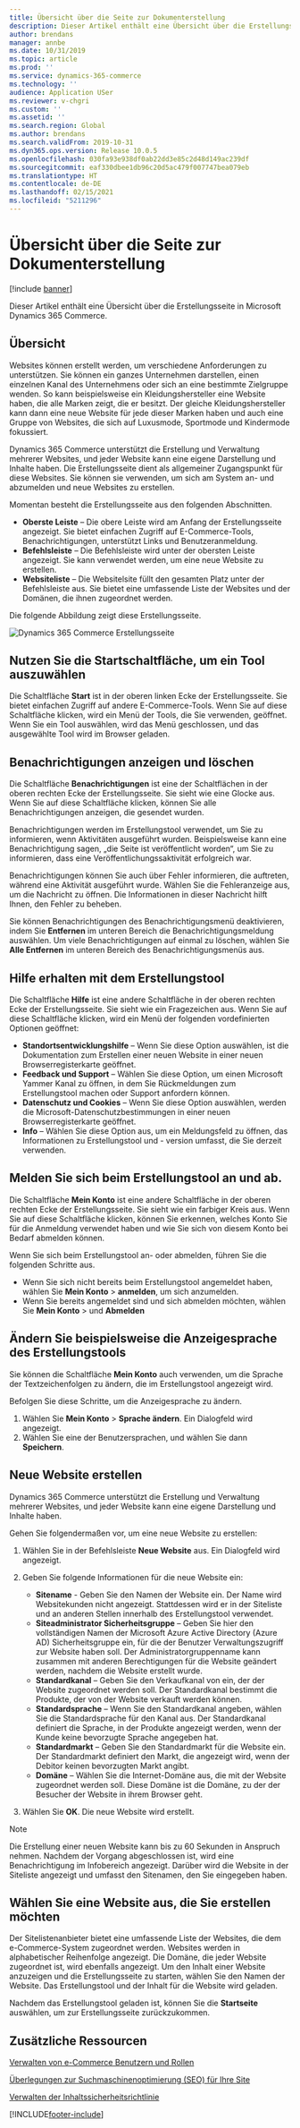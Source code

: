 ```yaml
---
title: Übersicht über die Seite zur Dokumenterstellung
description: Dieser Artikel enthält eine Übersicht über die Erstellungsseite in Microsoft Dynamics 365 Commerce.
author: brendans
manager: annbe
ms.date: 10/31/2019
ms.topic: article
ms.prod: ''
ms.service: dynamics-365-commerce
ms.technology: ''
audience: Application USer
ms.reviewer: v-chgri
ms.custom: ''
ms.assetid: ''
ms.search.region: Global
ms.author: brendans
ms.search.validFrom: 2019-10-31
ms.dyn365.ops.version: Release 10.0.5
ms.openlocfilehash: 030fa93e938df0ab22dd3e85c2d48d149ac239df
ms.sourcegitcommit: eaf330dbee1db96c20d5ac479f007747bea079eb
ms.translationtype: HT
ms.contentlocale: de-DE
ms.lasthandoff: 02/15/2021
ms.locfileid: "5211296"
---
```

# <a name="authoring-page-overview"></a>Übersicht über die Seite zur Dokumenterstellung

  
 [!include [banner](includes/banner.md)]

Dieser Artikel enthält eine Übersicht über die Erstellungsseite in Microsoft Dynamics 365 Commerce.

## <a name="overview"></a>Übersicht

Websites können erstellt werden, um verschiedene Anforderungen zu unterstützen. Sie können ein ganzes Unternehmen darstellen, einen einzelnen Kanal des Unternehmens oder sich an eine bestimmte Zielgruppe wenden. So kann beispielsweise ein Kleidungshersteller eine Website haben, die alle Marken zeigt, die er besitzt. Der gleiche Kleidungshersteller kann dann eine neue Website für jede dieser Marken haben und auch eine Gruppe von Websites, die sich auf Luxusmode, Sportmode und Kindermode fokussiert.

Dynamics 365 Commerce unterstützt die Erstellung und Verwaltung mehrerer Websites, und jeder Website kann eine eigene Darstellung und Inhalte haben. Die Erstellungsseite dient als allgemeiner Zugangspunkt für diese Websites. Sie können sie verwenden, um sich am System an- und abzumelden und neue Websites zu erstellen.

Momentan besteht die Erstellungsseite aus den folgenden Abschnitten.

- **Oberste Leiste** – Die obere Leiste wird am Anfang der Erstellungsseite angezeigt. Sie bietet einfachen Zugriff auf E-Commerce-Tools, Benachrichtigungen, unterstützt Links und Benutzeranmeldung.
- **Befehlsleiste** – Die Befehlsleiste wird unter der obersten Leiste angezeigt. Sie kann verwendet werden, um eine neue Website zu erstellen.
- **Websiteliste** – Die Websitelsite füllt den gesamten Platz unter der Befehlsleiste aus. Sie bietet eine umfassende Liste der Websites und der Domänen, die ihnen zugeordnet werden.

Die folgende Abbildung zeigt diese Erstellungsseite.

![Dynamics 365 Commerce Erstellungsseite](../commerce/media/authoring_tools_01.png)

## <a name="use-the-home-button-to-select-a-tool"></a>Nutzen Sie die Startschaltfläche, um ein Tool auszuwählen

Die Schaltfläche **Start** ist in der oberen linken Ecke der Erstellungsseite. Sie bietet einfachen Zugriff auf andere E-Commerce-Tools. Wenn Sie auf diese Schaltfläche klicken, wird ein Menü der Tools, die Sie verwenden, geöffnet. Wenn Sie ein Tool auswählen, wird das Menü geschlossen, und das ausgewählte Tool wird im Browser geladen.

## <a name="view-and-clear-notifications"></a>Benachrichtigungen anzeigen und löschen

Die Schaltfläche **Benachrichtigungen** ist eine der Schaltflächen in der oberen rechten Ecke der Erstellungsseite. Sie sieht wie eine Glocke aus. Wenn Sie auf diese Schaltfläche klicken, können Sie alle Benachrichtigungen anzeigen, die gesendet wurden.

Benachrichtigungen werden im Erstellungstool verwendet, um Sie zu informieren, wenn Aktivitäten ausgeführt wurden. Beispielsweise kann eine Benachrichtigung sagen, „die Seite ist veröffentlicht worden“, um Sie zu informieren, dass eine Veröffentlichungssaktivität erfolgreich war.

Benachrichtigungen können Sie auch über Fehler informieren, die auftreten, während eine Aktivität ausgeführt wurde. Wählen Sie die Fehleranzeige aus, um die Nachricht zu öffnen. Die Informationen in dieser Nachricht hilft Ihnen, den Fehler zu beheben.

Sie können Benachrichtigungen des Benachrichtigungsmenü deaktivieren, indem Sie **Entfernen** im unteren Bereich die Benachrichtigungsmeldung auswählen. Um viele Benachrichtigungen auf einmal zu löschen, wählen Sie **Alle Entfernen** im unteren Bereich des Benachrichtigungsmenüs aus.

## <a name="get-help-with-the-authoring-tool"></a>Hilfe erhalten mit dem Erstellungstool

Die Schaltfläche **Hilfe** ist eine andere Schaltfläche in der oberen rechten Ecke der Erstellungsseite. Sie sieht wie ein Fragezeichen aus. Wenn Sie auf diese Schaltfläche klicken, wird ein Menü der folgenden vordefinierten Optionen geöffnet:

- **Standortsentwicklungshilfe** – Wenn Sie diese Option auswählen, ist die Dokumentation zum Erstellen einer neuen Website in einer neuen Browserregisterkarte geöffnet.
- **Feedback und Support** – Wählen Sie diese Option, um einen Microsoft Yammer Kanal zu öffnen, in dem Sie Rückmeldungen zum Erstellungstool machen oder Support anfordern können.
- **Datenschutz und Cookies** – Wenn Sie diese Option auswählen, werden die Microsoft-Datenschutzbestimmungen in einer neuen Browserregisterkarte geöffnet.
- **Info** – Wählen Sie diese Option aus, um ein Meldungsfeld zu öffnen, das Informationen zu Erstellungstool und - version umfasst, die Sie derzeit verwenden.

## <a name="sign-in-to-and-out-of-the-authoring-tool"></a>Melden Sie sich beim Erstellungstool an und ab.

Die Schaltfläche **Mein Konto** ist eine andere Schaltfläche in der oberen rechten Ecke der Erstellungsseite. Sie sieht wie ein farbiger Kreis aus. Wenn Sie auf diese Schaltfläche klicken, können Sie erkennen, welches Konto Sie für die Anmeldung verwendet haben und wie Sie sich von diesem Konto bei Bedarf abmelden können.

Wenn Sie sich beim Erstellungstool an- oder abmelden, führen Sie die folgenden Schritte aus.

- Wenn Sie sich nicht bereits beim Erstellungstool angemeldet haben, wählen Sie **Mein Konto** \> **anmelden**, um sich anzumelden.
- Wenn Sie bereits angemeldet sind und sich abmelden möchten, wählen Sie **Mein Konto** \> und **Abmelden**

## <a name="change-the-display-language-of-the-authoring-tool"></a>Ändern Sie beispielsweise die Anzeigesprache des Erstellungstools

Sie können die Schaltfläche **Mein Konto** auch verwenden, um die Sprache der Textzeichenfolgen zu ändern, die im Erstellungstool angezeigt wird.

Befolgen Sie diese Schritte, um die Anzeigesprache zu ändern.

1. Wählen Sie **Mein Konto** \> **Sprache ändern**. Ein Dialogfeld wird angezeigt.
1. Wählen Sie eine der Benutzersprachen, und wählen Sie dann **Speichern**.

## <a name="create-a-new-website"></a>Neue Website erstellen

Dynamics 365 Commerce unterstützt die Erstellung und Verwaltung mehrerer Websites, und jeder Website kann eine eigene Darstellung und Inhalte haben.

Gehen Sie folgendermaßen vor, um eine neue Website zu erstellen:

1. Wählen Sie in der Befehlsleiste **Neue Website** aus. Ein Dialogfeld wird angezeigt.
2. Geben Sie folgende Informationen für die neue Website ein:

    - **Sitename** - Geben Sie den Namen der Website ein. Der Name wird Websitekunden nicht angezeigt. Stattdessen wird er in der Siteliste und an anderen Stellen innerhalb des Erstellungstool verwendet.
    - **Siteadministrator Sicherheitsgruppe** – Geben Sie hier den vollständigen Namen der Microsoft Azure Active Directory (Azure AD) Sicherheitsgruppe ein, für die der Benutzer Verwaltungszugriff zur Website haben soll. Der Administratorgruppenname kann zusammen mit anderen Berechtigungen für die Website geändert werden, nachdem die Website erstellt wurde.
    - **Standardkanal** – Geben Sie den Verkaufkanal von ein, der der Website zugeordnet werden soll. Der Standardkanal bestimmt die Produkte, der von der Website verkauft werden können.
    - **Standardsprache** – Wenn Sie den Standardkanal angeben, wählen Sie die Standardsprache für den Kanal aus. Der Standardkanal definiert die Sprache, in der Produkte angezeigt werden, wenn der Kunde keine bevorzugte Sprache angegeben hat.
    - **Standardmarkt** – Geben Sie den Standardmarkt für die Website ein. Der Standardmarkt definiert den Markt, die angezeigt wird, wenn der Debitor keinen bevorzugten Markt angibt.
    - **Domäne** – Wählen Sie die Internet-Domäne aus, die mit der Website zugeordnet werden soll. Diese Domäne ist die Domäne, zu der der Besucher der Website in ihrem Browser geht.

1. Wählen Sie **OK**. Die neue Website wird erstellt.

> [!NOTE]
> Die Erstellung einer neuen Website kann bis zu 60 Sekunden in Anspruch nehmen. Nachdem der Vorgang abgeschlossen ist, wird eine Benachrichtigung im Infobereich angezeigt. Darüber wird die Website in der Siteliste angezeigt und umfasst den Sitenamen, den Sie eingegeben haben.

## <a name="select-a-website-to-author"></a>Wählen Sie eine Website aus, die Sie erstellen möchten

Der Sitelistenanbieter bietet eine umfassende Liste der Websites, die dem e-Commerce-System zugeordnet werden. Websites werden in alphabetischer Reihenfolge angezeigt. Die Domäne, die jeder Website zugeordnet ist, wird ebenfalls angezeigt. Um den Inhalt einer Website anzuzeigen und die Erstellungsseite zu starten, wählen Sie den Namen der Website. Das Erstellungstool und der Inhalt für die Website wird geladen.

Nachdem das Erstellungstool geladen ist, können Sie die **Startseite** auswählen, um zur Erstellungsseite zurückzukommen.

## <a name="additional-resources"></a>Zusätzliche Ressourcen

[Verwalten von e-Commerce Benutzern und Rollen](manage-ecommerce-users-roles.md)

[Überlegungen zur Suchmaschinenoptimierung (SEO) für Ihre Site](search-engine-optimization-considerations.md)

[Verwalten der Inhaltssicherheitsrichtlinie](manage-csp.md)


[!INCLUDE[footer-include](../includes/footer-banner.md)]